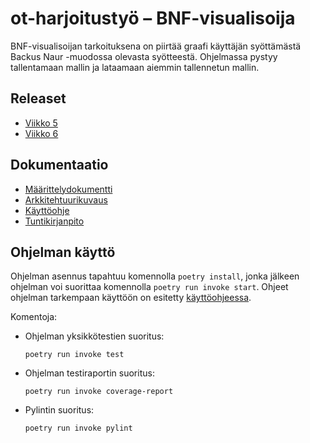 # ot-harjoitustyö – BNF-visualisoija

BNF-visualisoijan tarkoituksena on piirtää graafi käyttäjän syöttämästä Backus Naur -muodossa olevasta syötteestä. Ohjelmassa pystyy tallentamaan mallin ja lataamaan aiemmin tallennetun mallin.

## Releaset
* [Viikko 5](https://github.com/simokettunen/ot-harjoitustyo/releases/tag/viikko5)
* [Viikko 6](https://github.com/simokettunen/ot-harjoitustyo/releases/tag/viikko6)

## Dokumentaatio
* [Määrittelydokumentti](dokumentaatio/vaatimusmaarittely.md)
* [Arkkitehtuurikuvaus](dokumentaatio/arkkitehtuuri.md)
* [Käyttöohje](dokumentaatio/kayttoohje.md)
* [Tuntikirjanpito](dokumentaatio/tuntikirjanpito.md)

## Ohjelman käyttö
Ohjelman asennus tapahtuu komennolla `poetry install`, jonka jälkeen ohjelman voi suorittaa komennolla `poetry run invoke start`. Ohjeet ohjelman tarkempaan käyttöön on esitetty [käyttöohjeessa](dokumentaatio/kayttoohje.md).

Komentoja:

* Ohjelman yksikkötestien suoritus:

    `poetry run invoke test`

* Ohjelman testiraportin suoritus:
 
    `poetry run invoke coverage-report`

* Pylintin suoritus:

    `poetry run invoke pylint`

